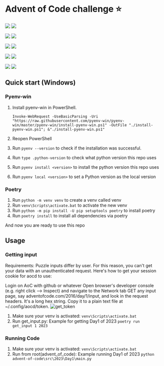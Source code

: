 # Advent of Code challenge ⭐️
![](https://img.shields.io/badge/2019_stars%20⭐-0-yellow)
![](https://img.shields.io/badge/2019_days%20completed-0-red)

![](https://img.shields.io/badge/2020_stars%20⭐-0-yellow)
![](https://img.shields.io/badge/2020_days%20completed-0-red)

![](https://img.shields.io/badge/2021_stars%20⭐-0-yellow)
![](https://img.shields.io/badge/2021_days%20completed-0-red)

![](https://img.shields.io/badge/2022_stars%20⭐-0-yellow)
![](https://img.shields.io/badge/2022_days%20completed-0-red)

![](https://img.shields.io/badge/2023_stars%20⭐-3-yellow)
![](https://img.shields.io/badge/2023_days%20completed-1-red)

## Quick start (Windows)

### Pyenv-win

1. Install pyenv-win in PowerShell.

   ```pwsh
   Invoke-WebRequest -UseBasicParsing -Uri "https://raw.githubusercontent.com/pyenv-win/pyenv-win/master/pyenv-win/install-pyenv-win.ps1" -OutFile "./install-pyenv-win.ps1"; &"./install-pyenv-win.ps1"
   ```
1. Reopen PowerShell
1. Run `pyenv --version` to check if the installation was successful.
1. Run `type .python-version` to check what python version this repo uses
1. Run `pyenv install <version>` to install the python version this repo uses
1. Run `pyenv local <version>` to set a Python version as the local version

### Poetry

1. Run `python -m venv venv` to create a venv called venv
1. Run `venv\Scripts\activate.bat` to activate the new venv
1. Run `python -m pip install -U pip setuptools poetry` to install poetry
1. Run `poetry install` to install all dependencies via poetry

And now you are ready to use this repo

## Usage
### Getting input
Requirements:
Puzzle inputs differ by user. For this reason, you can't get your data with an unauthenticated request. Here's how to get your session cookie for aocd to use:

Login on AoC with github or whatever
Open browser's developer console (e.g. right click --> Inspect) and navigate to the Network tab
GET any input page, say adventofcode.com/2016/day/1/input, and look in the request headers.
It's a long hex string. Copy it to a plain text file at ~/.config/aocd/token.
![get_token](https://github.com/reycardo/advent_of_code//blob/master/advent-of-code/docs/images/get_aocd_token.png?raw=true)

1. Make sure your venv is activated:
`venv\Scripts\activate.bat`
1. Run get_input.py:
   Example for getting Day1 of 2023
`poetry run get_input 1 2023`

### Running Code
1. Make sure your venv is activated:
`venv\Scripts\activate.bat`
1. Run from root(advent_of_code):
   Example running Day1 of 2023
`python advent-of-code\src\2023\Day1\main.py`
